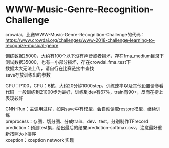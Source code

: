 # WWW-Music-Genre-Recognition-Challenge

crowdai，比赛WWW-Music-Genre-Recognition-Challenge的代码：  
https://www.crowdai.org/challenges/www-2018-challenge-learning-to-recognize-musical-genre  


训练数据25000，大约有100个以下没有声音或者损坏，存在fma_medium目录下  
测试数据35000，也有一小部分损坏，存在crowdai_fma_test下  
数据太大无法上传，请自行在比赛链接中查找  
save存放训练出的参数  

GPU：P100，CPU：6核，大约20分钟1000step，训练速率以及其他设置请参看代码  
一般训练到21000步为最好，训练到dev有67%，train有90+，反而在榜上表现较好  

CNN-Run：主调用过程，如果save中有模型，会自动读取restore模型，继续训练    
preprocess：存图、切分图、分成train、dev、test，分别制作TFrecord  
prediction：预测test集，给出最后的结果prediction-softmax.csv，注意最好重新按照大小排序   
xception：xception network 实现
